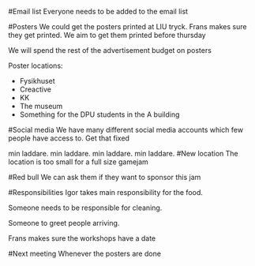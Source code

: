 #Email list
Everyone needs to be added to the email list

#Posters
We could get the posters printed at LIU tryck. Frans makes sure they get printed. We aim to get them printed before thursday

We will spend the rest of the advertisement budget on posters

Poster locations:
- Fysikhuset
- Creactive
- KK
- The museum
- Something for the DPU students in the A building

#Social media
We have many different social media accounts which few people have access to. Get that fixed

 min laddare.  min laddare.  min laddare.  min laddare. 
#New location
The location is too small for a full size gamejam

#Red bull
We can ask them if they want to sponsor this jam

#Responsibilities
Igor takes main responsibility for the food. 

Someone needs to be responsible for cleaning.

Someone to greet people arriving.

Frans makes sure the workshops have a date

#Next meeting
Whenever the posters are done




